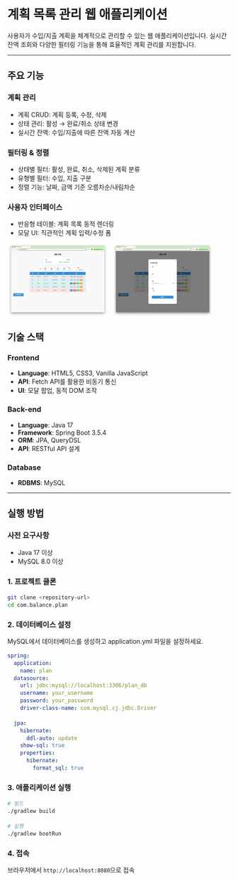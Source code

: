 # 계획 목록 관리 웹 애플리케이션

사용자가 수입/지출 계획을 체계적으로 관리할 수 있는 웹 애플리케이션입니다.
실시간 잔액 조회와 다양한 필터링 기능을 통해 효율적인 계획 관리를 지원합니다.

---

## 주요 기능
### 계획 관리
- 계획 CRUD: 계획 등록, 수정, 삭제
- 상태 관리: 활성 → 완료/취소 상태 변경
- 실시간 잔액: 수입/지출에 따른 잔액 자동 계산

### 필터링 & 정렬
- 상태별 필터: 활성, 완료, 취소, 삭제된 계획 분류
- 유형별 필터: 수입, 지출 구분
- 정렬 기능: 날짜, 금액 기준 오름차순/내림차순

### 사용자 인터페이스
- 반응형 테이블: 계획 목록 동적 렌더링
- 모달 UI: 직관적인 계획 입력/수정 폼


<div style="display: flex; gap: 10px;">
  <img src="image/1.png" alt="main_page" width="45%">
  <img src="image/2.png" alt="form" width="45%">
</div>


## 기술 스택

### Frontend

- **Language**: HTML5, CSS3, Vanilla JavaScript
- **API**: Fetch API를 활용한 비동기 통신
- **UI**: 모달 팝업, 동적 DOM 조작

### Back-end
- **Language**: Java 17
- **Framework**: Spring Boot 3.5.4
- **ORM**: JPA, QueryDSL
- **API**: RESTful API 설계

### Database
- **RDBMS**: MySQL

---

## 실행 방법

### 사전 요구사항
- Java 17 이상
- MySQL 8.0 이상

### 1. 프로젝트 클론
~~~bash
git clone <repository-url>
cd com.balance.plan
~~~

### 2. 데이터베이스 설정
   MySQL에서 데이터베이스를 생성하고 application.yml 파일을 설정하세요.
~~~yaml
spring:
  application:
    name: plan
  datasource:
    url: jdbc:mysql://localhost:3306/plan_db
    username: your_username
    password: your_password
    driver-class-name: com.mysql.cj.jdbc.Driver

  jpa:
    hibernate:
      ddl-auto: update
    show-sql: true
    properties:
      hibernate:
        format_sql: true

~~~

### 3. 애플리케이션 실행
~~~bash
# 빌드
./gradlew build

# 실행
./gradlew bootRun
~~~

### 4. 접속
브라우저에서 `http://localhost:8080`으로 접속

